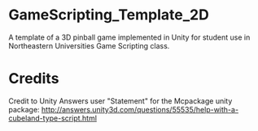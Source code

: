 GameScripting_Template_2D
=========================

A template of a 3D pinball game implemented in Unity for student use in Northeastern Universities Game Scripting class.

Credits
=========================
Credit to Unity Answers user "Statement" for the Mcpackage unity package:
http://answers.unity3d.com/questions/55535/help-with-a-cubeland-type-script.html

